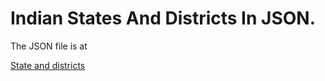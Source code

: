 # Indian States And Districts In JSON.

The JSON file is at

[State and districts](https://lohenyumnam.github.io/Indian-States-And-Districts/states-and-districts.json)

